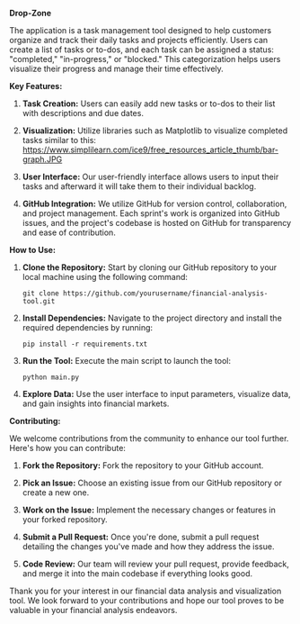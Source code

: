 **Drop-Zone**

The application is a task management tool designed to help customers organize and track their daily tasks and projects efficiently. Users can create a list of tasks or to-dos, and each task can be assigned a status: "completed," "in-progress," or "blocked." This categorization helps users visualize their progress and manage their time effectively.

**Key Features:**

1. **Task Creation:** Users can easily add new tasks or to-dos to their list with descriptions and due dates.
   
2. **Visualization:** Utilize libraries such as Matplotlib to visualize completed tasks similar to this:
https://www.simplilearn.com/ice9/free_resources_article_thumb/bar-graph.JPG

5. **User Interface:** Our user-friendly interface allows users to input their tasks and afterward it will take them to their individual backlog.

6. **GitHub Integration:** We utilize GitHub for version control, collaboration, and project management. Each sprint's work is organized into GitHub issues, and the project's codebase is hosted on GitHub for transparency and ease of contribution.

**How to Use:**

1. **Clone the Repository:** Start by cloning our GitHub repository to your local machine using the following command:
   ```
   git clone https://github.com/yourusername/financial-analysis-tool.git
   ```

2. **Install Dependencies:** Navigate to the project directory and install the required dependencies by running:
   ```
   pip install -r requirements.txt
   ```

3. **Run the Tool:** Execute the main script to launch the tool:
   ```
   python main.py
   ```

4. **Explore Data:** Use the user interface to input parameters, visualize data, and gain insights into financial markets.

**Contributing:**

We welcome contributions from the community to enhance our tool further. Here's how you can contribute:

1. **Fork the Repository:** Fork the repository to your GitHub account.

2. **Pick an Issue:** Choose an existing issue from our GitHub repository or create a new one.

3. **Work on the Issue:** Implement the necessary changes or features in your forked repository.

4. **Submit a Pull Request:** Once you're done, submit a pull request detailing the changes you've made and how they address the issue.

5. **Code Review:** Our team will review your pull request, provide feedback, and merge it into the main codebase if everything looks good.

Thank you for your interest in our financial data analysis and visualization tool. We look forward to your contributions and hope our tool proves to be valuable in your financial analysis endeavors. 

